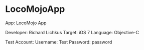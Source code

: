 LocoMojoApp
===========

App: LocoMojo App

Developer: Richard Lichkus
Target: iOS 7
Language: Objective-C

Test Account: 
  Username: Test
  Password: password
